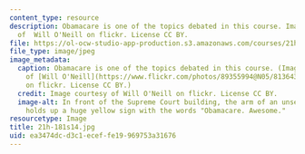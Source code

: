 ```yaml
---
content_type: resource
description: Obamacare is one of the topics debated in this course. Image courtesy
  of  Will O'Neill on flickr. License CC BY.
file: https://ol-ocw-studio-app-production.s3.amazonaws.com/courses/21h-181-libertarianism-in-history-spring-2014/ea3474dcd3c1eceffe19969753a31676_21h-181s14.jpg
file_type: image/jpeg
image_metadata:
  caption: Obamacare is one of the topics debated in this course. (Image courtesy
    of [Will O'Neill](https://www.flickr.com/photos/89355994@N05/8136434824/in/photolist-doZmB3-buiFnG-cq3Atj-8VMCG4-co11a1-uTYiFY-uU6Guk-uTYiF7-v9eB7o-uTXDqb-uewZHC-uU6GqT-vb3e1A-7Ktgyk-84kGbE-gVy1HA-7TXaQY-asGx7f-7KtaAM-htsTsv-7TuAEz-bHduxV-pCksSq-7aFw17-c19VK7-ggWRD4-6X4VM4-u4Drnr-u4vjDw-k6uJxc-um6x8H-vbMQuK-7MnxJH-gnziXM-mCmhJa-jNY76u-7kbDUt-bHdtkD-6Hyv7M-cp7Mmf-ghqzfC-7Kxgw5-cosT91-7RXae2-7aFvXU-7aFvZ1-7aBH5i-dwopyG-cpQJao-cpQ6DC/)
    on flickr. License CC BY.)
  credit: Image courtesy of Will O'Neill on flickr. License CC BY.
  image-alt: In front of the Supreme Court building, the arm of an unseen demonstrator
    holds up a huge yellow sign with the words "Obamacare. Awesome."
resourcetype: Image
title: 21h-181s14.jpg
uid: ea3474dc-d3c1-ecef-fe19-969753a31676
---
```

